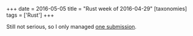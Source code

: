 +++
date = 2016-05-05
title = "Rust week of 2016-04-29"
[taxonomies]
tags = ['Rust']
+++

Still not serious, so I only managed [one submission].

  [one submission]: https://github.com/rust-lang/rust/pull/33442
